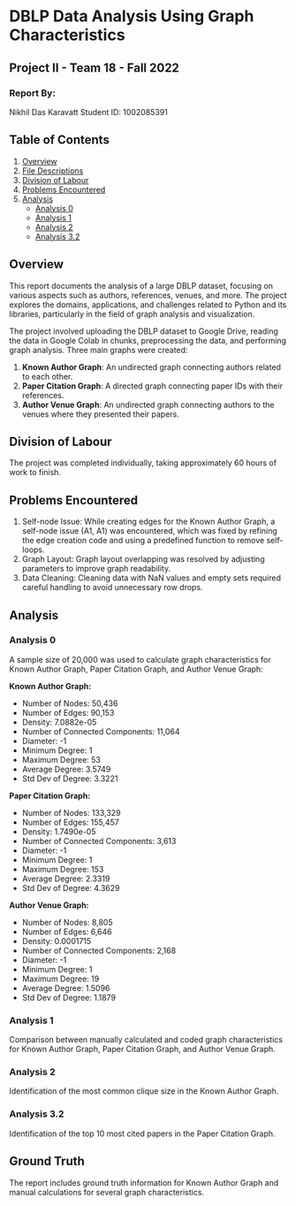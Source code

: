 # DBLP Data Analysis Using Graph Characteristics
## Project II - Team 18 - Fall 2022

### Report By:
Nikhil Das Karavatt
Student ID: 1002085391

## Table of Contents
1. [Overview](#overview)
2. [File Descriptions](#file-descriptions)
3. [Division of Labour](#division-of-labour)
4. [Problems Encountered](#problems-encountered)
5. [Analysis](#analysis)
   - [Analysis 0](#analysis-0)
   - [Analysis 1](#analysis-1)
   - [Analysis 2](#analysis-2)
   - [Analysis 3.2](#analysis-32)

## Overview
This report documents the analysis of a large DBLP dataset, focusing on various aspects such as authors, references, venues, and more. The project explores the domains, applications, and challenges related to Python and its libraries, particularly in the field of graph analysis and visualization.

The project involved uploading the DBLP dataset to Google Drive, reading the data in Google Colab in chunks, preprocessing the data, and performing graph analysis. Three main graphs were created:

1. **Known Author Graph**: An undirected graph connecting authors related to each other.
2. **Paper Citation Graph**: A directed graph connecting paper IDs with their references.
3. **Author Venue Graph**: An undirected graph connecting authors to the venues where they presented their papers.

## Division of Labour
The project was completed individually, taking approximately 60 hours of work to finish.

## Problems Encountered
1. Self-node Issue: While creating edges for the Known Author Graph, a self-node issue (A1, A1) was encountered, which was fixed by refining the edge creation code and using a predefined function to remove self-loops.
2. Graph Layout: Graph layout overlapping was resolved by adjusting parameters to improve graph readability.
3. Data Cleaning: Cleaning data with NaN values and empty sets required careful handling to avoid unnecessary row drops.

## Analysis
### Analysis 0
A sample size of 20,000 was used to calculate graph characteristics for Known Author Graph, Paper Citation Graph, and Author Venue Graph:

**Known Author Graph:**
- Number of Nodes: 50,436
- Number of Edges: 90,153
- Density: 7.0882e-05
- Number of Connected Components: 11,064
- Diameter: -1
- Minimum Degree: 1
- Maximum Degree: 53
- Average Degree: 3.5749
- Std Dev of Degree: 3.3221

**Paper Citation Graph:**
- Number of Nodes: 133,329
- Number of Edges: 155,457
- Density: 1.7490e-05
- Number of Connected Components: 3,613
- Diameter: -1
- Minimum Degree: 1
- Maximum Degree: 153
- Average Degree: 2.3319
- Std Dev of Degree: 4.3629

**Author Venue Graph:**
- Number of Nodes: 8,805
- Number of Edges: 6,646
- Density: 0.0001715
- Number of Connected Components: 2,168
- Diameter: -1
- Minimum Degree: 1
- Maximum Degree: 19
- Average Degree: 1.5096
- Std Dev of Degree: 1.1879

### Analysis 1
Comparison between manually calculated and coded graph characteristics for Known Author Graph, Paper Citation Graph, and Author Venue Graph.

### Analysis 2
Identification of the most common clique size in the Known Author Graph.

### Analysis 3.2
Identification of the top 10 most cited papers in the Paper Citation Graph.

## Ground Truth
The report includes ground truth information for Known Author Graph and manual calculations for several graph characteristics.
